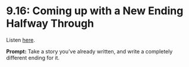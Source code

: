 # 9.16: Coming up with a New Ending Halfway Through 

Listen [here](http://www.writingexcuses.com/2014/04/16/writing-excuses-9-16-coming-up-with-a-new-ending-halfway-through/). 

**Prompt:** Take a story you’ve already written, and write a completely different ending for it.